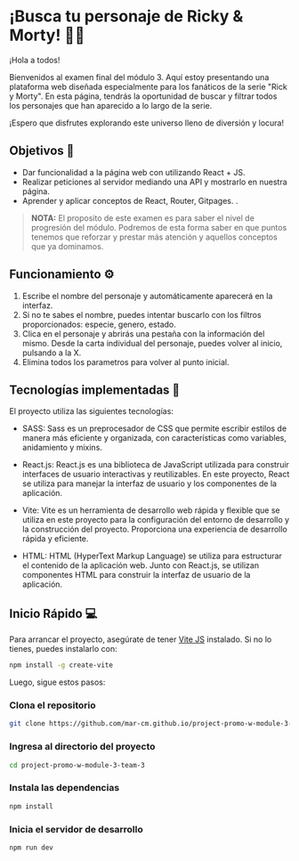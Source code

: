 # ¡Busca tu personaje de Ricky & Morty! 👤🔎

¡Hola a todos!

Bienvenidos al examen final del módulo 3. Aquí estoy presentando una plataforma web diseñada especialmente para los fanáticos de la serie "Rick y Morty". En esta página, tendrás la oportunidad de buscar y filtrar todos los personajes que han aparecido a lo largo de la serie.

¡Espero que disfrutes explorando este universo lleno de diversión y locura!

## Objetivos 🎯

- Dar funcionalidad a la página web con utilizando React + JS.
- Realizar peticiones al servidor mediando una API y mostrarlo en nuestra página.
- Aprender y aplicar conceptos de React, Router, Gitpages. .

> **NOTA:** El proposito de este examen es para saber el nivel de progresión del módulo. Podremos de esta forma saber en que puntos tenemos que reforzar y prestar más atención y aquellos conceptos que ya dominamos.

## Funcionamiento ⚙️

1. Escribe el nombre del personaje y automáticamente aparecerá en la interfaz.
2. Si no te sabes el nombre, puedes intentar buscarlo con los filtros proporcionados: especie, genero, estado.
3. Clica en el personaje y abrirás una pestaña con la información del mismo. Desde la carta individual del personaje, puedes volver al inicio, pulsando a la X.
4. Elimina todos los parametros para volver al punto inicial.

## Tecnologías implementadas 🚧

El proyecto utiliza las siguientes tecnologías:

- SASS: Sass es un preprocesador de CSS que permite escribir estilos de manera más eficiente y organizada, con características como variables, anidamiento y mixins.

- React.js: React.js es una biblioteca de JavaScript utilizada para construir interfaces de usuario interactivas y reutilizables. En este proyecto, React se utiliza para manejar la interfaz de usuario y los componentes de la aplicación.

- Vite: Vite es un herramienta de desarrollo web rápida y flexible que se utiliza en este proyecto para la configuración del entorno de desarrollo y la construcción del proyecto. Proporciona una experiencia de desarrollo rápida y eficiente.

- HTML: HTML (HyperText Markup Language) se utiliza para estructurar el contenido de la aplicación web. Junto con React.js, se utilizan componentes HTML para construir la interfaz de usuario de la aplicación.

## Inicio Rápido 💻

Para arrancar el proyecto, asegúrate de tener [Vite JS](https://vitejs.dev/) instalado. Si no lo tienes, puedes instalarlo con:

```bash
npm install -g create-vite
```

Luego, sigue estos pasos:

### Clona el repositorio

```bash
git clone https://github.com/mar-cm.github.io/project-promo-w-module-3-team-3/
```

### Ingresa al directorio del proyecto

```bash
cd project-promo-w-module-3-team-3
```

### Instala las dependencias

```bash
npm install
```

### Inicia el servidor de desarrollo

```bash
npm run dev
```
